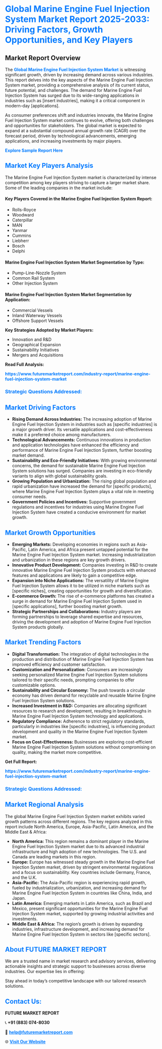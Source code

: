<h1 style="color: #007BFF;">Global Marine Engine Fuel Injection System Market Report 2025-2033: Driving Factors, Growth Opportunities, and Key Players</h1>

<section id="overview">
<h2>Market Report Overview</h2>
<p>The <a href="https://www.futuremarketreport.com/industry-report/marine-engine-fuel-injection-system-market" style="color: #007BFF; text-decoration: none;"><strong>Global Marine Engine Fuel Injection System Market</strong></a> is witnessing significant growth, driven by increasing demand across various industries. This report delves into the key aspects of the Marine Engine Fuel Injection System market, providing a comprehensive analysis of its current status, future potential, and challenges. The demand for Marine Engine Fuel Injection System has surged due to its wide-ranging applications in industries such as [insert industries], making it a critical component in modern-day [applications].</p>
<p>As consumer preferences shift and industries innovate, the Marine Engine Fuel Injection System market continues to evolve, offering both challenges and opportunities for stakeholders. The global market is expected to expand at a substantial compound annual growth rate (CAGR) over the forecast period, driven by technological advancements, emerging applications, and increasing investments by major players.</p>
</section>

<section id="overview">
<p><a href="https://www.futuremarketreport.com/request-sample/reportId=57149" style="color: #007BFF; text-decoration: none;"><strong>Explore Sample Report Here</strong></a></p>
</section>

<section id="key-players">
<h2 style="color: #007BFF;">Market Key Players Analysis</h2>
<p>The Marine Engine Fuel Injection System market is characterized by intense competition among key players striving to capture a larger market share. Some of the leading companies in the market include:</p>
<h4>Key Players Covered in the Marine Engine Fuel Injection System Report:</h4>
<ul><li>Rolls-Royce</li><li>Woodward</li><li>Caterpillar</li><li>MAN</li><li>Yanmar</li><li>Cummins</li><li>Liebherr</li><li>Bosch</li><li>Delphi</li></ul>
<h4>Marine Engine Fuel Injection System Market Segmentation by Type:</h4>
<ul><li>Pump-Line-Nozzle System</li><li>Common Rail System</li><li>Other Injection System</li></ul>

<h4>Marine Engine Fuel Injection System Market Segmentation by Application:</h4>
<ul><li>Commercial Vessels</li><li>Inland Waterway Vessels</li><li>Offshore Support Vessels</li></ul>
<p><strong>Key Strategies Adopted by Market Players:</strong></p>
<ul>
<li>Innovation and R&D</li>
<li>Geographical Expansion</li>
<li>Sustainability Initiatives</li>
<li>Mergers and Acquisitions</li>
</ul>
</section>

<section>
<p><strong>Read Full Analysis: </strong></p><a href="https://www.futuremarketreport.com/industry-report/marine-engine-fuel-injection-system-market" style="color: #007BFF; text-decoration: none;"><strong>https://www.futuremarketreport.com/industry-report/marine-engine-fuel-injection-system-market</strong></a>
<h3 style="color: #007BFF;">Strategic Questions Addressed:</h3>
</section>

<section id="driving-factors">
<h2 style="color: #007BFF;">Market Driving Factors</h2>
<ul>
<li><strong>Rising Demand Across Industries:</strong> The increasing adoption of Marine Engine Fuel Injection System in industries such as [specific industries] is a major growth driver. Its versatile applications and cost-effectiveness make it a preferred choice among manufacturers.</li>
<li><strong>Technological Advancements:</strong> Continuous innovations in production and application technologies have enhanced the efficiency and performance of Marine Engine Fuel Injection System, further boosting market demand.</li>
<li><strong>Sustainability and Eco-Friendly Initiatives:</strong> With growing environmental concerns, the demand for sustainable Marine Engine Fuel Injection System solutions has surged. Companies are investing in eco-friendly variants to align with global sustainability goals.</li>
<li><strong>Growing Population and Urbanization:</strong> The rising global population and rapid urbanization have increased the demand for [specific products], where Marine Engine Fuel Injection System plays a vital role in meeting consumer needs.</li>
<li><strong>Government Policies and Incentives:</strong> Supportive government regulations and incentives for industries using Marine Engine Fuel Injection System have created a conducive environment for market growth.</li>
</ul>
</section>

<section id="growth-opportunities">
<h2 style="color: #007BFF;">Market Growth Opportunities</h2>
<ul>
<li><strong>Emerging Markets:</strong> Developing economies in regions such as Asia-Pacific, Latin America, and Africa present untapped potential for the Marine Engine Fuel Injection System market. Increasing industrialization and urbanization in these regions are key growth drivers.</li>
<li><strong>Innovative Product Development:</strong> Companies investing in R&D to create innovative Marine Engine Fuel Injection System products with enhanced features and applications are likely to gain a competitive edge.</li>
<li><strong>Expansion into Niche Applications:</strong> The versatility of Marine Engine Fuel Injection System allows it to be utilized in niche markets such as [specific niches], creating opportunities for growth and diversification.</li>
<li><strong>E-commerce Growth:</strong> The rise of e-commerce platforms has created a surge in demand for Marine Engine Fuel Injection System used in [specific applications], further boosting market growth.</li>
<li><strong>Strategic Partnerships and Collaborations:</strong> Industry players are forming partnerships to leverage shared expertise and resources, driving the development and adoption of Marine Engine Fuel Injection System products globally.</li>
</ul>
</section>

<section id="trending-factors">
<h2 style="color: #007BFF;">Market Trending Factors</h2>
<ul>
<li><strong>Digital Transformation:</strong> The integration of digital technologies in the production and distribution of Marine Engine Fuel Injection System has improved efficiency and customer satisfaction.</li>
<li><strong>Customization and Personalization:</strong> Consumers are increasingly seeking personalized Marine Engine Fuel Injection System solutions tailored to their specific needs, prompting companies to offer customizable options.</li>
<li><strong>Sustainability and Circular Economy:</strong> The push towards a circular economy has driven demand for recyclable and reusable Marine Engine Fuel Injection System solutions.</li>
<li><strong>Increased Investment in R&D:</strong> Companies are allocating significant resources to research and development, resulting in breakthroughs in Marine Engine Fuel Injection System technology and applications.</li>
<li><strong>Regulatory Compliance:</strong> Adherence to strict regulatory standards, particularly in industries like [specific industries], is influencing product development and quality in the Marine Engine Fuel Injection System market.</li>
<li><strong>Focus on Cost-Effectiveness:</strong> Businesses are exploring cost-efficient Marine Engine Fuel Injection System solutions without compromising on quality, making the market more competitive.</li>
</ul>
</section>

<section>
<p><strong>Get Full Report: </strong></p><a href="https://www.futuremarketreport.com/industry-report/marine-engine-fuel-injection-system-market" style="color: #007BFF; text-decoration: none;"><strong>https://www.futuremarketreport.com/industry-report/marine-engine-fuel-injection-system-market</strong></a>
<h3 style="color: #007BFF;">Strategic Questions Addressed:</h3>
</section>


<section id="regional-analysis">
<h2 style="color: #007BFF;">Market Regional Analysis</h2>
<p>The global Marine Engine Fuel Injection System market exhibits varied growth patterns across different regions. The key regions analyzed in this report include North America, Europe, Asia-Pacific, Latin America, and the Middle East & Africa:</p>
<ul>
<li><strong>North America:</strong> This region remains a dominant player in the Marine Engine Fuel Injection System market due to its advanced industrial infrastructure and high adoption of new technologies. The U.S. and Canada are leading markets in this region.</li>
<li><strong>Europe:</strong> Europe has witnessed steady growth in the Marine Engine Fuel Injection System market, driven by stringent environmental regulations and a focus on sustainability. Key countries include Germany, France, and the U.K.</li>
<li><strong>Asia-Pacific:</strong> The Asia-Pacific region is experiencing rapid growth, fueled by industrialization, urbanization, and increasing demand for Marine Engine Fuel Injection System in countries like China, India, and Japan.</li>
<li><strong>Latin America:</strong> Emerging markets in Latin America, such as Brazil and Mexico, present significant opportunities for the Marine Engine Fuel Injection System market, supported by growing industrial activities and investments.</li>
<li><strong>Middle East & Africa:</strong> The region’s growth is driven by expanding industries, infrastructure development, and increasing demand for Marine Engine Fuel Injection System in sectors like [specific sectors].</li>
</ul>
</section>

<footer>
<h2 style="color: #007BFF;">About FUTURE MARKET REPORT</h2>
<p>We are a trusted name in market research and advisory services, delivering actionable insights and strategic support to businesses across diverse industries. Our expertise lies in offering:</p>

<p>Stay ahead in today’s competitive landscape with our tailored research solutions.</p>

<h2 style="color: #007BFF;">Contact Us:</h2>
<p><strong>FUTURE MARKET REPORT</strong></p>
<p>📞 <strong>+91 (883) 074-8030</strong></p>
<p>📧 <strong><a href="mailto:help@futuremarketreport.com" style="color: #007BFF;">help@futuremarketreport.com</a></strong></p>
<p>🌐 <strong><a href="https://www.futuremarketreport.com/" style="color: #007BFF;">Visit Our Website</a></strong></p>
</footer>